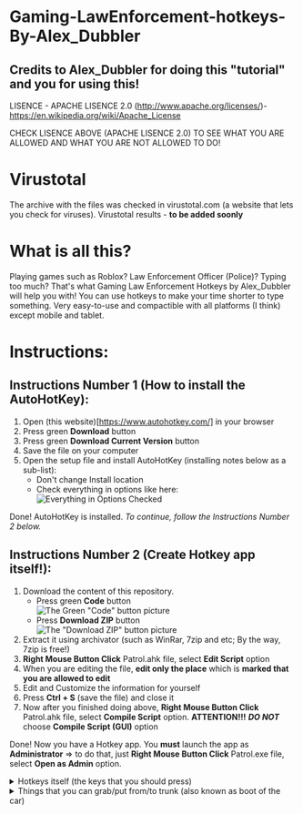 # Gaming-LawEnforcement-hotkeys-By-Alex_Dubbler
## Credits to Alex_Dubbler for doing this "tutorial" and you for using this!
LISENCE - APACHE LISENCE 2.0 (http://www.apache.org/licenses/)- https://en.wikipedia.org/wiki/Apache_License

CHECK LISENCE ABOVE (APACHE LISENCE 2.0) TO SEE WHAT YOU ARE ALLOWED AND WHAT YOU ARE NOT ALLOWED TO DO!

# Virustotal
The archive with the files was checked in virustotal.com (a website that lets you check for viruses). Virustotal results - **to be added soonly**

# What is all this?

Playing games such as Roblox? Law Enforcement Officer (Police)? Typing too much? That's what Gaming Law Enforcement Hotkeys by Alex_Dubbler will help you with!
You can use hotkeys to make your time shorter to type something. Very easy-to-use and compactible with all platforms (I think) except mobile and tablet.

# Instructions:

## Instructions Number 1 (How to install the AutoHotKey):
1. Open (this website)[https://www.autohotkey.com/] in your browser
2. Press green **Download** button
3. Press green **Download Current Version** button
4. Save the file on your computer
5. Open the setup file and install AutoHotKey (installing notes below as a sub-list):
   - Don't change Install location
   - Check everything in options like here:
    <br> ![Everything in Options Checked](https://bit.ly/2VpkZCS) <br>

Done! AutoHotKey is installed. *To continue, follow the Instructions Number 2 below.*

## Instructions Number 2 (Create Hotkey app itself!):
1. Download the content of this repository. 
   - Press green **Code** button
    <br> ![The Green "Code" button picture](https://bit.ly/3yGpBml) <br>
   - Press **Download ZIP** button 
    <br> ![The "Download ZIP" button picture](https://bit.ly/3qZFXUt) <br>
2. Extract it using archivator (such as WinRar, 7zip and etc; By the way, 7zip is free!)
3. **Right Mouse Button Click** Patrol.ahk file, select **Edit Script** option
4. When you are editing the file, **edit only the place** which is **marked that you are allowed to edit**
5. Edit and Customize the information for yourself
6. Press **Ctrl + S** (save the file) and close it
7. Now after you finished doing above, **Right Mouse Button Click** Patrol.ahk file, select **Compile Script** option. **ATTENTION!!!** _**DO NOT**_ choose **Compile Script (GUI)** option

Done! Now you have a Hotkey app. You **must** launch the app as **Administrator** => to do that, just **Right Mouse Button Click** Patrol.exe file, select **Open as Admin** option.

<details>
 <summary>Hotkeys itself (the keys that you should press)</summary>
 ```
  a
 ```
</details>

<details>
 <summary>Things that you can grab/put from/to trunk (also known as boot of the car)</summary>
  Vest = v, vest, V, Vest <br>
  MP5 = m, M, mp, MP, 5, mp5, MP5 <br>
  Spike Strips = s, sp, S, SP, spike, SPIKE, spikes, SPIKES <br>
  Riot Shield = rs, shield, riot, RS, SHIELD, RIOT <br>
  Traffic vest (reflective vest) = t, tv, T, TV, traffic, TRAFFIC, traffic vest, TRAFFIC VEST <br>
</details>
